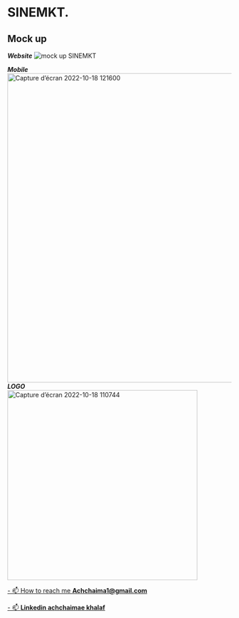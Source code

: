 # SINEMKT.
## Mock up<br>
***Website***
![mock up SINEMKT](https://user-images.githubusercontent.com/92895971/196480226-eaac5dc2-dd84-4b97-87d7-67a5b03b9d76.png)<br>

***Mobile***<br>
   <img width="695" alt="Capture d’écran 2022-10-18 121600" src="https://user-images.githubusercontent.com/92895971/196480347-b4138bb4-139d-45ca-963c-5964a8255539.png"><br>
***LOGO***<br>
<img width="427" alt="Capture d’écran 2022-10-18 110744" src="https://user-images.githubusercontent.com/92895971/196480650-55d3f9ba-a50d-4124-8d80-a3079f026c47.png">

[- 📫 How to reach me **Achchaima1@gmail.com**]()

[- 📫  **Linkedin achchaimae khalaf**](https://www.linkedin.com/in/achchaimae-khalaf-335a86233/)
